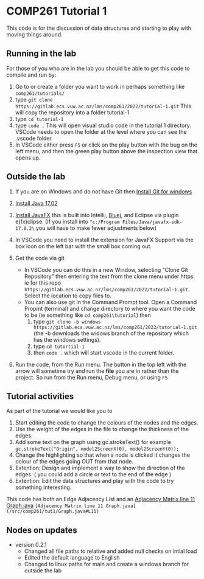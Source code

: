 # COMP261 Tutorial 1

This code is for the discussion of data structures and starting to play with moving things around.

## Running in the lab
For those of you who are in the lab you should be able to get this code to compile and run by:
1. Go to or create a folder you want to work in perhaps something like `comp261/tutorials/`
1. type `git clone https://gitlab.ecs.vuw.ac.nz/lms/comp261/2022/tutorial-1.git`  This will copy the repository into a folder tutorial-1
1. type `cd tutorial-1`
1. type `code .` This will open visual studio code in the tutorial 1 directory.  VSCode needs to open the folder at the level where you can see the .vscode folder
1. In VSCode either press `F5` or click on the play button with the bug on the left menu, and then the green play button above the inspection view that opens up.

## Outside the lab

1. If you are on Windows and do not have Git then [Install Git for windows](https://git-scm.com/download/win) 
1. [Install Java 17.02](https://jdk.java.net/17/)  
1. [Install JavaFX](https://openjfx.io/) this is built into Intellij, [Bluej](https://www.bluej.org/faq.html#faq_How_do_I_use_JavaFX_in_BlueJ_), and Eclipse via plugin e(fx)clipse.  (If you install into `"c:/Program Files/Java/javafx-sdk-17.0.2\` you will have to make fewer adjustments below) 
1. In VSCode you need to install the extension for JavaFX Support via the box icon on the left bar with the small box coming out.
1. Get the code via git
   * In VSCode you can do this in a new Window, selecting "Clone Git Repository" then entering the text from the clone menu under https.  ie for this repo `https://gitlab.ecs.vuw.ac.nz/lms/comp261/2022/tutorial-1.git`. Select the location to copy files to.
   * You can also use git in the Command Prompt tool. Open a Command Propmt (terminal) and change directory to where you want the code to be (ie something like `cd comp261\tutorial`) then 
      1. type `git clone -b windows https://gitlab.ecs.vuw.ac.nz/lms/comp261/2022/tutorial-1.git` (the -b downloads the widows branch of the repository which has the windows settings). 
      1. type `cd tutortial-1` 
      1. then `code .` which will start vscode in the current folder.

1. Run the code, from the Run menu.  The button in the top left with the arrow will sometime try and run the **file** you are in rather than the project.  So run from the Run menu, Debug menu, or using `F5`

## Tutorial activities

As part of the tutorial we would like you to
1. Start editing the code to change the colours of the nodes and the edges.
1. Use the weight of the edges in the file to change the thickness of the edges.
1. Add some text on the graph using gc.strokeText() for example `gc.strokeText("Origin", model2ScreenX(0), model2ScreenY(0));`
1. Change the highlighting so that when a node is clicked it changes the colour of the edges going OUT from that node.
1. Extention: Design and implement a way to show the direction of the edges. ( you could add a circle or text to the end of the edge )
1. Extention: Edit the data structures and play with the code to try something interesting.


This code has both an Edge Adjacency List and an [Adjacency Matrix line 11 Graph.java](/src/comp261/tut1/Graph.java#L11) `[Adjacency Matrix line 11 Graph.java](/src/comp261/tut1/Graph.java#L11)`


## Nodes on updates
* version 0.2.1  
    * Changed all file paths to relative and added null checks on intial load
    * Edited the default language to English
    * Changed to linux paths for main and create a windows branch for outside the lab
